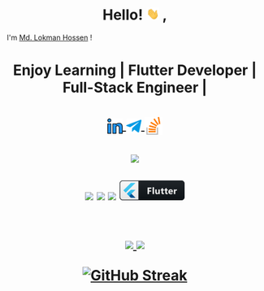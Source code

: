 <h1 align="center"> Hello! <img src="https://github.com/gitsdeepak/gitsdeepak/blob/master/Assets/Hi.gif" width="25px"> , </h1>  
<p>I'm <a href="https://github.com/LokmanHossen">Md. Lokman Hossen</a> ! </p>


<h1 align="center">
Enjoy Learning | Flutter Developer | Full-Stack Engineer | 
</h1>

<h1 align="center">
<a href="https://www.linkedin.com/in/lokman05/">
  <img align="center" alt="https://www.linkedin.com/in/lokman05" width="30px" src="img/linkedin.png" />
</a>
<a href="https://www.t.me/LokmanHossen05">
  <img align="center" alt="https://www.t.me/LokmanHossen05" width="30px" src="img/telegram2.png" />
</a>
<a href="https://stackoverflow.com/users/17048555/md-lokman-hossen">
  <img align="center" alt="https://stackoverflow.com/users/17048555/md-lokman-hossen" width="35px"  src="img/StackOverflow.png" />
</a>

 </h>

<p align="center">
  <a href="https://github.com/DenverCoder1/readme-typing-svg"><img src="https://readme-typing-svg.herokuapp.com?lines=Hey,+My+Name's+LokMaN.;I+love+secure+code.;I+love+learning.;I+love+spreading+knowledge.;&center=true&width=500&height=50"></a>
</p>
<p>
<div align="center">
  <img src="https://img.shields.io/badge/c-%2300599C.svg?style=for-the-badge&logo=c&logoColor=c58545&labelColor=282828">
  <img src="https://img.shields.io/badge/c++-%2300599C.svg?style=for-the-badge&logo=c%2B%2B&logoColor=d1a01f&labelColor=282828">	
  <img src="https://img.shields.io/badge/-Python-98b982?style=for-the-badge&logo=python&logoColor=98b982&labelColor=282828">
  <img  src="img/flutter_button.png" >
</div>
</p>
<br/>


<div align="center">
  <a href="https://github.com/LokmanHossen">
    <img height="180em"
      src="https://github-readme-stats.vercel.app/api?username=LokmanHossen&show_icons=true&theme=gruvbox&include_all_commits=true&count_private=true" />
    <img height="180em"
      src="https://github-readme-stats.vercel.app/api/top-langs/?username=Lokmanhossen&layout=compact&langs_count=10&theme=gruvbox" />
</div>
 <div align="center">
   
[![GitHub Streak](https://github-readme-streak-stats.herokuapp.com?user=LokmanHossen&theme=gruvbox&date_format=M%20j%5B%2C%20Y%5D)](https://git.io/streak-stats) 
  </div>
	

